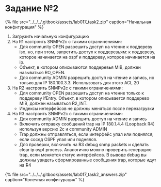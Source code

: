 # Задание №2

{% file src="../../../.gitbook/assets/lab017\_task2.zip" caption="Начальная конфигурация" %}

1. Загрузить начальную конфигурацию
2. На R1 настроить SNMPv2c с такими ограничениями:
   * Для community OPEN разрешить доступ на чтение к поддереву iso, но, при этом, запретить доступ к поддеревьям: к поддереву, которое начинается на ospf и поддереву, которое начинается на ip.
   * Объект, в котором описываются поддеревья MIB, должен называться RO\_OPEN.
   * Для community ADMIN разрешить доступ на чтение и запись, но только для IP 180.100.3.3. Использовать для этого ACL 20
3. На R2 настроить SNMPv2c с такими ограничениями:
   * Для community OPEN разрешить доступ на чтение только к поддереву ifEntry. Объект, в котором описывается поддерево MIB, должен называться R2\_INT.
   * Индексы интерфейсов не должны меняться после перезагрузки
4. На R3 настроить SNMPv2c с такими ограничениями:
   * Для community ADMIN разрешить доступ на чтение и запись
   * Включить отправку сообщений trap на IP 180.1.4.4 \(Loopback R4\) используя версию 2c и community ADMIN
   * Trap должны отправляться, если интерфейс упал или поднялся; если сосед OSPF упал или поднялся.
   * Для проверки, включить на R3 debug snmp packets и сделать clear ip ospf process. Аналогично можно проверить генерацию trap, если меняется статус интерфейсов. В выводе debug вы должны увидеть сформированные сообщения trap, которые идут на R4

{% file src="../../../.gitbook/assets/lab017\_task2\_answers.zip" caption="Конечная конфигурация" %}

